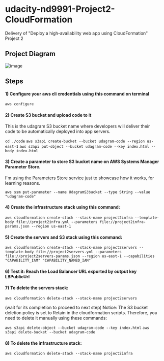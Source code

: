 # udacity-nd9991-Project2-CloudFormation
Delivery of "Deploy a high-availability web app using CloudFormation" Project 2

## Project Diagram
![image](https://user-images.githubusercontent.com/34523962/126241853-84fc2da1-1cd4-4b15-8b38-39fa9c8503f8.png)

## Steps
#### 1) Configure your aws cli credentials using this command on terminal

`aws configure`

#### 2) Create S3 bucket and upload code to it 
This is the udagram S3 bucket name where developers will deliver their code to be automatically deployed into app servers. 

`cd ./code`
`aws s3api create-bucket --bucket udagram-code --region us-east-1`
`aws s3api put-object --bucket udagram-code --key index.html --body index.html`

#### 3) Create a parameter to store S3 bucket name on AWS Systems Manager Parameter Store. 
I'm using the Parameters Store service just to showcase how it works, for learning reasons.

`aws ssm put-parameter --name UdagramS3bucket --type String --value "udagram-code"`

#### 4) Create the infrastructure stack using this command:

`aws cloudformation create-stack --stack-name project2infra --template-body file://project2infra.yml --parameters file://project2infra-params.json --region us-east-1`

#### 5) Create the servers and S3 stack using this command: 

`aws cloudformation create-stack --stack-name project2servers --template-body file://project2servers.yml --parameters file://project2servers-params.json --region us-east-1 --capabilities "CAPABILITY_IAM" "CAPABILITY_NAMED_IAM"`

#### 6) Test it: Reach the Load Balancer URL exported by output key LBPublicUrl

#### 7) To delete the servers stack:

`aws cloudformation delete-stack --stack-name project2servers`

(wait for its completion to proceed to next step)
Notice: The S3 bucket deletion policy is set to Retain in the cloudformation scripts. Therefore, you need to delete it manually using these commands:

`aws s3api delete-object --bucket udagram-code --key index.html`
`aws s3api delete-bucket --bucket udagram-code`

#### 8) To delete the infrastructure stack:

`aws cloudformation delete-stack --stack-name project2infra`
